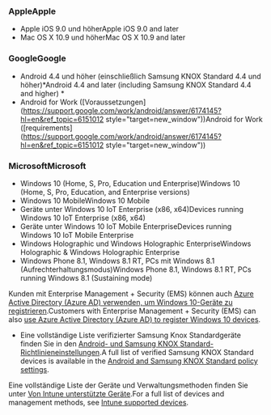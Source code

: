 

### <a name="apple"></a><span data-ttu-id="ee4cc-101">Apple</span><span class="sxs-lookup"><span data-stu-id="ee4cc-101">Apple</span></span>
  - <span data-ttu-id="ee4cc-102">Apple iOS 9.0 und höher</span><span class="sxs-lookup"><span data-stu-id="ee4cc-102">Apple iOS 9.0 and later</span></span>
  - <span data-ttu-id="ee4cc-103">Mac OS X 10.9 und höher</span><span class="sxs-lookup"><span data-stu-id="ee4cc-103">Mac OS X 10.9 and later</span></span>

### <a name="google"></a><span data-ttu-id="ee4cc-104">Google</span><span class="sxs-lookup"><span data-stu-id="ee4cc-104">Google</span></span>
  - <span data-ttu-id="ee4cc-105">Android 4.4 und höher (einschließlich Samsung KNOX Standard 4.4 und höher)*</span><span class="sxs-lookup"><span data-stu-id="ee4cc-105">Android 4.4 and later (including Samsung KNOX Standard 4.4 and higher) *</span></span>
  - <span data-ttu-id="ee4cc-106">Android for Work ([Voraussetzungen](https://support.google.com/work/android/answer/6174145?hl=en&ref_topic=6151012 style="target=new_window"))</span><span class="sxs-lookup"><span data-stu-id="ee4cc-106">Android for Work ([requirements](https://support.google.com/work/android/answer/6174145?hl=en&ref_topic=6151012 style="target=new_window"))</span></span>

### <a name="microsoft"></a><span data-ttu-id="ee4cc-107">Microsoft</span><span class="sxs-lookup"><span data-stu-id="ee4cc-107">Microsoft</span></span>
  - <span data-ttu-id="ee4cc-108">Windows 10 (Home, S, Pro, Education und Enterprise)</span><span class="sxs-lookup"><span data-stu-id="ee4cc-108">Windows 10 (Home, S, Pro, Education, and Enterprise versions)</span></span>
  - <span data-ttu-id="ee4cc-109">Windows 10 Mobile</span><span class="sxs-lookup"><span data-stu-id="ee4cc-109">Windows 10 Mobile</span></span>
  - <span data-ttu-id="ee4cc-110">Geräte unter Windows 10 IoT Enterprise (x86, x64)</span><span class="sxs-lookup"><span data-stu-id="ee4cc-110">Devices running Windows 10 IoT Enterprise (x86, x64)</span></span>
  - <span data-ttu-id="ee4cc-111">Geräte unter Windows 10 IoT Mobile Enterprise</span><span class="sxs-lookup"><span data-stu-id="ee4cc-111">Devices running Windows 10 IoT Mobile Enterprise</span></span>
  - <span data-ttu-id="ee4cc-112">Windows Holographic und Windows Holographic Enterprise</span><span class="sxs-lookup"><span data-stu-id="ee4cc-112">Windows Holographic & Windows Holographic Enterprise</span></span>
  - <span data-ttu-id="ee4cc-113">Windows Phone 8.1, Windows 8.1 RT, PCs mit Windows 8.1 (Aufrechterhaltungsmodus)</span><span class="sxs-lookup"><span data-stu-id="ee4cc-113">Windows Phone 8.1, Windows 8.1 RT, PCs running Windows 8.1 (Sustaining mode)</span></span>

<span data-ttu-id="ee4cc-114">Kunden mit Enterprise Management + Security (EMS) können auch [Azure Active Directory (Azure AD) verwenden, um Windows 10-Geräte zu registrieren](/intune-classic/deploy-use/set-up-windows-device-management-with-microsoft-intune#azure-active-directory-enrollment).</span><span class="sxs-lookup"><span data-stu-id="ee4cc-114">Customers with Enterprise Management + Security  (EMS) can also [use Azure Active Directory (Azure AD) to register Windows 10 devices](/intune-classic/deploy-use/set-up-windows-device-management-with-microsoft-intune#azure-active-directory-enrollment).</span></span>

* <span data-ttu-id="ee4cc-115">Eine vollständige Liste verifizierter Samsung Knox Standardgeräte finden Sie in den [Android- und Samsung KNOX Standard-Richtlinieneinstellungen](/intune-classic/android-policy-settings-in-microsoft-intune.md#supported-samsung-knox-standard-devices).</span><span class="sxs-lookup"><span data-stu-id="ee4cc-115">A full list of verified Samsung KNOX Standard devices is available in the [Android and Samsung KNOX Standard policy settings](/intune-classic/android-policy-settings-in-microsoft-intune.md#supported-samsung-knox-standard-devices).</span></span>

<span data-ttu-id="ee4cc-116">Eine vollständige Liste der Geräte und Verwaltungsmethoden finden Sie unter [Von Intune unterstützte Geräte](/intune/supported-devices-browsers#intune-supported-devices).</span><span class="sxs-lookup"><span data-stu-id="ee4cc-116">For a full list of devices and management methods, see [Intune supported devices](/intune/supported-devices-browsers#intune-supported-devices).</span></span>

